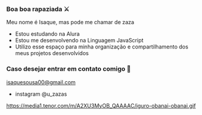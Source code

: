 ### Boa boa rapaziada ⚔️

Meu nome é Isaque, mas pode me chamar de zaza

- Estou estudando na Alura
- Estou me desenvolvendo na Linguagem JavaScript
- Utilizo esse espaço para minha organização e compartilhamento dos meus projetos desenvolvidos

### Caso desejar entrar em contato comigo 📧

isaquesousa00@gmail.com

- instagram @u_zazas

https://media1.tenor.com/m/A2XU3MyOB_QAAAAC/iguro-obanai-obanai.gif
